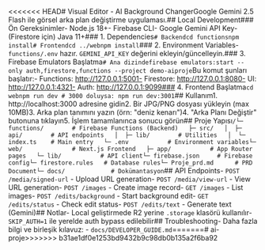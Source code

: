 <<<<<<< HEAD# Visual Editor - AI Background ChangerGoogle Gemini 2.5 Flash ile görsel arka plan değiştirme uygulaması.## Local Development### Ön Gereksinimler- Node.js 18+- Firebase CLI- Google Gemini API Key- (Firestore için) Java 11+### 1. Dependencies```# Backendcd functionsnpm install# Frontendcd ../webnpm install```### 2. Environment Variables- `functions/.env` hazır. `GEMINI_API_KEY` değerini ekleyin/güncelleyin.### 3. Firebase Emulators Başlatma```# Ana dizindefirebase emulators:start --only auth,firestore,functions --project demo-aiproje```Bu komut şunları başlatır:- Functions: http://127.0.0.1:5001- Firestore: http://127.0.0.1:8080- UI: http://127.0.0.1:4321- Auth: http://127.0.0.1:9099### 4. Frontend Başlatma```cd webnpm run dev # 3000 doluysa: npm run dev:3001```## Kullanım1. http://localhost:3000 adresine gidin2. Bir JPG/PNG dosyası yükleyin (max 10MB)3. Arka plan tanımını yazın (örn: "deniz kenarı")4. "Arka Planı Değiştir" butonuna tıklayın5. İşlem tamamlanınca sonucu görün## Proje Yapısı```/└─ functions/        # Firebase Functions (Backend)   ├─ src/   │  ├─ api/        # API endpoints   │  ├─ lib/        # Utilities   │  └─ index.ts    # Main entry   └─ .env           # Environment variables└─ web/              # Next.js Frontend   ├─ app/           # App Router pages   └─ lib/           # API client└─ firebase.json     # Firebase config└─ firestore.rules   # Database rules└─ Proje_prd.md      # PRD Document└─ docs/             # Dokümantasyon```## API Endpoints- `POST /media/signed-url` - Upload URL generation- `POST /media/view-url` - View URL generation- `POST /images` - Create image record- `GET /images` - List images- `POST /edits/background` - Start background edit- `GET /edits/status` - Check edit status- `POST /edits/text` - Generate text (Gemini)## Notlar- Local geliştirmede R2 yerine `.storage` klasörü kullanılır- `SKIP_AUTH=1` ile yerelde auth bypass edilebilir## Troubleshooting- Daha fazla bilgi ve birleşik kılavuz:  - `docs/DEVELOPER_GUIDE.md`=======# ai-proje>>>>>>> b31ae1df0e1253bd9432b9c98db0b135a2f6ba92